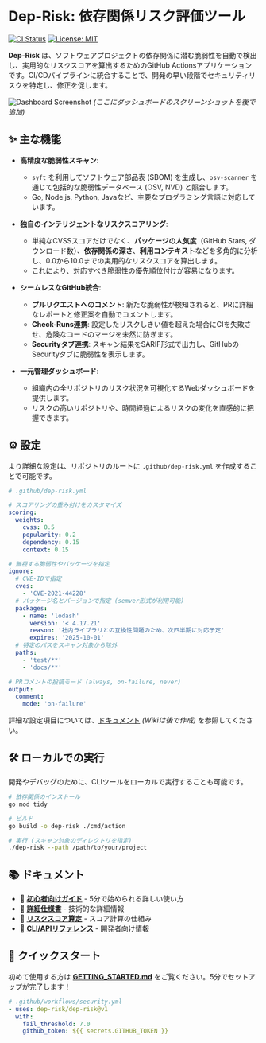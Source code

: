 # Dep-Risk: 依存関係リスク評価ツール

[![CI Status](https://github.com/rikiya-narita/GitHub_Actions_Marketplace_App/actions/workflows/ci.yml/badge.svg)](https://github.com/rikiya-narita/GitHub_Actions_Marketplace_App/actions/workflows/ci.yml)
[![License: MIT](https://img.shields.io/badge/License-MIT-yellow.svg)](https://opensource.org/licenses/MIT)

**Dep-Risk** は、ソフトウェアプロジェクトの依存関係に潜む脆弱性を自動で検出し、実用的なリスクスコアを算出するためのGitHub Actionsアプリケーションです。CI/CDパイプラインに統合することで、開発の早い段階でセキュリティリスクを特定し、修正を促します。

![Dashboard Screenshot](https://user-images.githubusercontent.com/XXXXX/YYYYY.png) *(ここにダッシュボードのスクリーンショットを後で追加)*

## ✨ 主な機能

- **高精度な脆弱性スキャン**:
  - `syft` を利用してソフトウェア部品表 (SBOM) を生成し、`osv-scanner` を通じて包括的な脆弱性データベース (OSV, NVD) と照合します。
  - Go, Node.js, Python, Javaなど、主要なプログラミング言語に対応しています。

- **独自のインテリジェントなリスクスコアリング**:
  - 単純なCVSSスコアだけでなく、**パッケージの人気度**（GitHub Stars, ダウンロード数）、**依存関係の深さ**、**利用コンテキスト**などを多角的に分析し、0.0から10.0までの実用的なリスクスコアを算出します。
  - これにより、対応すべき脆弱性の優先順位付けが容易になります。

- **シームレスなGitHub統合**:
  - **プルリクエストへのコメント**: 新たな脆弱性が検知されると、PRに詳細なレポートと修正案を自動でコメントします。
  - **Check-Runs連携**: 設定したリスクしきい値を超えた場合にCIを失敗させ、危険なコードのマージを未然に防ぎます。
  - **Securityタブ連携**: スキャン結果をSARIF形式で出力し、GitHubのSecurityタブに脆弱性を表示します。

- **一元管理ダッシュボード**:
  - 組織内の全リポジトリのリスク状況を可視化するWebダッシュボードを提供します。
  - リスクの高いリポジトリや、時間経過によるリスクの変化を直感的に把握できます。

## ⚙️ 設定

より詳細な設定は、リポジトリのルートに `.github/dep-risk.yml` を作成することで可能です。

```yaml
# .github/dep-risk.yml

# スコアリングの重み付けをカスタマイズ
scoring:
  weights:
    cvss: 0.5
    popularity: 0.2
    dependency: 0.15
    context: 0.15

# 無視する脆弱性やパッケージを指定
ignore:
  # CVE-IDで指定
  cves:
    - 'CVE-2021-44228'
  # パッケージ名とバージョンで指定 (semver形式が利用可能)
  packages:
    - name: 'lodash'
      version: '< 4.17.21'
      reason: '社内ライブラリとの互換性問題のため、次四半期に対応予定'
      expires: '2025-10-01'
  # 特定のパスをスキャン対象から除外
  paths:
    - 'test/**'
    - 'docs/**'

# PRコメントの投稿モード (always, on-failure, never)
output:
  comment:
    mode: 'on-failure'
```

詳細な設定項目については、[ドキュメント](https://github.com/rikiya-narita/GitHub_Actions_Marketplace_App/wiki) *(Wikiは後で作成)* を参照してください。

## 🛠️ ローカルでの実行

開発やデバッグのために、CLIツールをローカルで実行することも可能です。

```bash
# 依存関係のインストール
go mod tidy

# ビルド
go build -o dep-risk ./cmd/action

# 実行 (スキャン対象のディレクトリを指定)
./dep-risk --path /path/to/your/project
```

## 📚 ドキュメント

- 🚀 **[初心者向けガイド](./GETTING_STARTED.md)** - 5分で始められる詳しい使い方
- 📖 **[詳細仕様書](./detailed_requirements_and_design.md)** - 技術的な詳細情報
- 🧮 **[リスクスコア算定](./risk_scoring_algorithm_detailed.md)** - スコア計算の仕組み
- 🔧 **[CLI/APIリファレンス](./dep-risk/README.md)** - 開発者向け情報

## 🎯 クイックスタート

初めて使用する方は **[GETTING_STARTED.md](./GETTING_STARTED.md)** をご覧ください。5分でセットアップが完了します！

```yaml
# .github/workflows/security.yml
- uses: dep-risk/dep-risk@v1
  with:
    fail_threshold: 7.0
    github_token: ${{ secrets.GITHUB_TOKEN }}
```